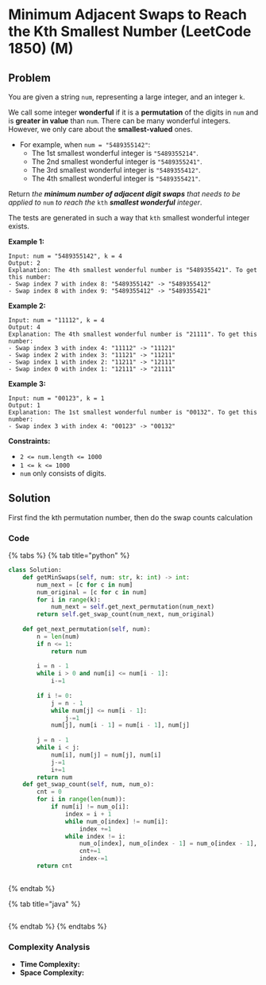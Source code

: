 # Minimum Adjacent Swaps to Reach the Kth Smallest Number \(LeetCode 1850\) \(M\)

## Problem



You are given a string `num`, representing a large integer, and an integer `k`.

We call some integer **wonderful** if it is a **permutation** of the digits in `num` and is **greater in value** than `num`. There can be many wonderful integers. However, we only care about the **smallest-valued** ones.

* For example, when `num = "5489355142"`:
  * The 1st smallest wonderful integer is `"5489355214"`.
  * The 2nd smallest wonderful integer is `"5489355241"`.
  * The 3rd smallest wonderful integer is `"5489355412"`.
  * The 4th smallest wonderful integer is `"5489355421"`.

Return _the **minimum number of adjacent digit swaps** that needs to be applied to_ `num` _to reach the_ `kth` _**smallest wonderful** integer_.

The tests are generated in such a way that `kth` smallest wonderful integer exists.

**Example 1:**

```text
Input: num = "5489355142", k = 4
Output: 2
Explanation: The 4th smallest wonderful number is "5489355421". To get this number:
- Swap index 7 with index 8: "5489355142" -> "5489355412"
- Swap index 8 with index 9: "5489355412" -> "5489355421"
```

**Example 2:**

```text
Input: num = "11112", k = 4
Output: 4
Explanation: The 4th smallest wonderful number is "21111". To get this number:
- Swap index 3 with index 4: "11112" -> "11121"
- Swap index 2 with index 3: "11121" -> "11211"
- Swap index 1 with index 2: "11211" -> "12111"
- Swap index 0 with index 1: "12111" -> "21111"
```

**Example 3:**

```text
Input: num = "00123", k = 1
Output: 1
Explanation: The 1st smallest wonderful number is "00132". To get this number:
- Swap index 3 with index 4: "00123" -> "00132"
```

**Constraints:**

* `2 <= num.length <= 1000`
* `1 <= k <= 1000`
* `num` only consists of digits.

## Solution 

First find the kth permutation number, then do the swap counts calculation

### Code

{% tabs %}
{% tab title="python" %}
```python
class Solution:
    def getMinSwaps(self, num: str, k: int) -> int:
        num_next = [c for c in num]
        num_original = [c for c in num]
        for i in range(k):
            num_next = self.get_next_permutation(num_next)
        return self.get_swap_count(num_next, num_original)
    
    def get_next_permutation(self, num):
        n = len(num)
        if n <= 1:
            return num
        
        i = n - 1
        while i > 0 and num[i] <= num[i - 1]:
            i-=1
        
        if i != 0:
            j = n - 1
            while num[j] <= num[i - 1]:
                j-=1
            num[j], num[i - 1] = num[i - 1], num[j]
        
        j = n - 1
        while i < j:
            num[i], num[j] = num[j], num[i]
            j-=1
            i+=1
        return num
    def get_swap_count(self, num, num_o):
        cnt = 0
        for i in range(len(num)):
            if num[i] != num_o[i]:
                index = i + 1
                while num_o[index] != num[i]:
                    index +=1
                while index != i:
                    num_o[index], num_o[index - 1] = num_o[index - 1], num_o[index]
                    cnt+=1
                    index-=1
        return cnt
        
```
{% endtab %}

{% tab title="java" %}
```

```
{% endtab %}
{% endtabs %}

### Complexity Analysis

* **Time Complexity:**
* **Space Complexity:**

